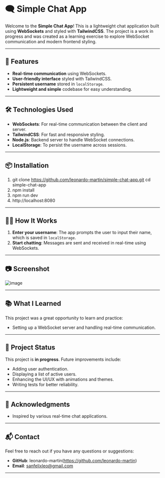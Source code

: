 # 🗨️ Simple Chat App

Welcome to the **Simple Chat App**! This is a lightweight chat application built using **WebSockets** and styled with **TailwindCSS**. The project is a work in progress and was created as a learning exercise to explore WebSocket communication and modern frontend styling.

---

## 🚀 Features

- **Real-time communication** using WebSockets.
- **User-friendly interface** styled with TailwindCSS.
- **Persistent username** stored in `localStorage`.
- **Lightweight and simple** codebase for easy understanding.

---

## 🛠️ Technologies Used

- **WebSockets**: For real-time communication between the client and server.
- **TailwindCSS**: For fast and responsive styling.
- **Node.js**: Backend server to handle WebSocket connections.
- **LocalStorage**: To persist the username across sessions.

---

## 📦 Installation

1. git clone https://github.com/leonardo-martin/simple-chat-app.git cd simple-chat-app
1. npm install
1. npm run dev
1. http://localhost:8080

---

## 🧑‍💻 How It Works

1. **Enter your username**: The app prompts the user to input their name, which is saved in `localStorage`.
1. **Start chatting**: Messages are sent and received in real-time using WebSockets.

---

## 📷 Screenshot

![image](https://github.com/user-attachments/assets/e8b00bb4-c11f-4f9e-9524-5deb6d52e30a)

---

## 📚 What I Learned

This project was a great opportunity to learn and practice:

- Setting up a WebSocket server and handling real-time communication.

---

## 🚧 Project Status

This project is **in progress**. Future improvements include:

- Adding user authentication.
- Displaying a list of active users.
- Enhancing the UI/UX with animations and themes.
- Writing tests for better reliability.

---

## 🌟 Acknowledgments

- Inspired by various real-time chat applications.

---

## 📬 Contact

Feel free to reach out if you have any questions or suggestions:

- **GitHub**: leonardo-martin(https://github.com/leonardo-martin)
- **Email**: sanfelixleo@gmail.com

---

<br>
